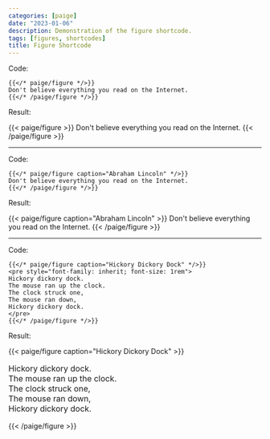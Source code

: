 ```yaml
---
categories: [paige]
date: "2023-01-06"
description: Demonstration of the figure shortcode.
tags: [figures, shortcodes]
title: Figure Shortcode
---
```


Code:

```go-text-template
{{</* paige/figure */>}}
Don't believe everything you read on the Internet.
{{</* /paige/figure */>}}
```

Result:

{{< paige/figure >}}
Don't believe everything you read on the Internet.
{{< /paige/figure >}}

---

Code:

```go-text-template
{{</* paige/figure caption="Abraham Lincoln" */>}}
Don't believe everything you read on the Internet.
{{</* /paige/figure */>}}
```

Result:

{{< paige/figure caption="Abraham Lincoln" >}}
Don't believe everything you read on the Internet.
{{< /paige/figure >}}

---

Code:

```go-text-template
{{</* paige/figure caption="Hickory Dickory Dock" */>}}
<pre style="font-family: inherit; font-size: 1rem">
Hickory dickory dock.
The mouse ran up the clock.
The clock struck one,
The mouse ran down,
Hickory dickory dock.
</pre>
{{</* /paige/figure */>}}
```

Result:

{{< paige/figure caption="Hickory Dickory Dock" >}}
<pre style="font-family: inherit; font-size: 1rem">
Hickory dickory dock.
The mouse ran up the clock.
The clock struck one,
The mouse ran down,
Hickory dickory dock.
</pre>
{{< /paige/figure >}}


